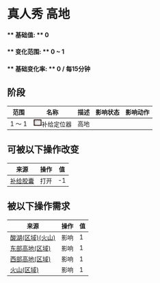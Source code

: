 # 真人秀 高地  
#### ** 基础值: ** 0   
#### ** 变化范围: ** 0 ~ 1  
#### ** 基础变化率: ** 0 / 每15分钟  
## 阶段  
范围  |  名称  |  描述  |  影响状态  |  影响动作  
----  |  ----  |  ----  |  ----  |  ----  
1 ～ 1  |  <img decoding="async" src="Sprite/Perk_TV.png" href="a.md" style="max-width:20px;max-height:20px;">补给定位器  |  高地  |    |    
## 可被以下操作改变  
来源  |  操作  |  值  
----  |  ----  |  ----  
[补给胶囊](TV_SupplyCapsule.md)  |  打开  |  -1  
## 被以下操作需求  
来源  |  操作  |  值  
----  |  ----  |  ----  
[酸湖(区域)(火山)](AcidLake.md)  |  影响  |  1  
[东部高地(区域)](HighlandsEastern.md)  |  影响  |  1  
[西部高地(区域)](HighlandsWestern.md)  |  影响  |  1  
[火山(区域)](Volcano.md)  |  影响  |  1  
